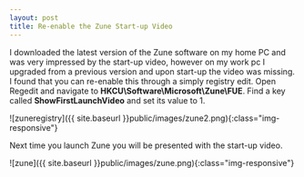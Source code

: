 ```yaml
---
layout: post
title: Re-enable the Zune Start-up Video
---
```

I downloaded the latest version of the Zune software on my home PC and was very impressed by the start-up video, however on my work pc I upgraded from a previous version and upon start-up the video was missing. I found that you can re-enable this through a simply registry edit. Open Regedit and navigate to **HKCU\Software\Microsoft\Zune\FUE**. Find a key called **ShowFirstLaunchVideo** and set its value to 1.

![zuneregistry]({{ site.baseurl }}public/images/zune2.png){:class="img-responsive"}

Next time you launch Zune you will be presented with the start-up video.

![zune]({{ site.baseurl }}public/images/zune.png){:class="img-responsive"}
